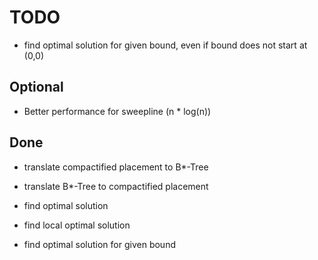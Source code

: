 TODO
====

* find optimal solution for given bound, even if bound does not start at (0,0)

Optional
--------

* Better performance for sweepline (n * log(n))

Done
----

* translate compactified placement to B*-Tree
* translate B*-Tree to compactified placement

* find optimal solution
* find local optimal solution
* find optimal solution for given bound